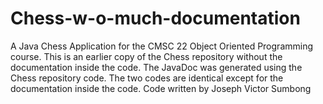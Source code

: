 # Chess-w-o-much-documentation
A Java Chess Application for the CMSC 22 Object Oriented Programming course. This is an earlier copy of the Chess repository without the documentation inside the code. The JavaDoc was generated using the Chess repository code. The two codes are identical except for the documentation inside the code. Code written by Joseph Victor Sumbong
